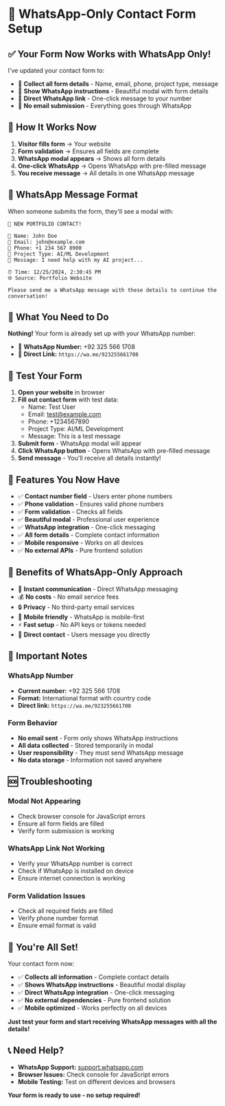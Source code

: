 # 📱 **WhatsApp-Only Contact Form Setup**

## ✅ **Your Form Now Works with WhatsApp Only!**

I've updated your contact form to:
- 📱 **Collect all form details** - Name, email, phone, project type, message
- 📲 **Show WhatsApp instructions** - Beautiful modal with form details
- 🔗 **Direct WhatsApp link** - One-click message to your number
- 🎯 **No email submission** - Everything goes through WhatsApp

## 🚀 **How It Works Now**

1. **Visitor fills form** → Your website
2. **Form validation** → Ensures all fields are complete
3. **WhatsApp modal appears** → Shows all form details
4. **One-click WhatsApp** → Opens WhatsApp with pre-filled message
5. **You receive message** → All details in one WhatsApp message

## 📱 **WhatsApp Message Format**

When someone submits the form, they'll see a modal with:

```
🚀 NEW PORTFOLIO CONTACT!

👤 Name: John Doe
📧 Email: john@example.com
📱 Phone: +1 234 567 8900
🎯 Project Type: AI/ML Development
💬 Message: I need help with my AI project...

⏰ Time: 12/25/2024, 2:30:45 PM
🌐 Source: Portfolio Website

Please send me a WhatsApp message with these details to continue the conversation!
```

## 🎯 **What You Need to Do**

**Nothing!** Your form is already set up with your WhatsApp number:
- 📱 **WhatsApp Number:** +92 325 566 1708
- 🔗 **Direct Link:** `https://wa.me/923255661708`

## 🧪 **Test Your Form**

1. **Open your website** in browser
2. **Fill out contact form** with test data:
   - Name: Test User
   - Email: test@example.com
   - Phone: +1234567890
   - Project Type: AI/ML Development
   - Message: This is a test message
3. **Submit form** - WhatsApp modal will appear
4. **Click WhatsApp button** - Opens WhatsApp with pre-filled message
5. **Send message** - You'll receive all details instantly!

## 📱 **Features You Now Have**

- ✅ **Contact number field** - Users enter phone numbers
- ✅ **Phone validation** - Ensures valid phone numbers
- ✅ **Form validation** - Checks all fields
- ✅ **Beautiful modal** - Professional user experience
- ✅ **WhatsApp integration** - One-click messaging
- ✅ **All form details** - Complete contact information
- ✅ **Mobile responsive** - Works on all devices
- ✅ **No external APIs** - Pure frontend solution

## 🎉 **Benefits of WhatsApp-Only Approach**

- 🚀 **Instant communication** - Direct WhatsApp messaging
- 💰 **No costs** - No email service fees
- 🔒 **Privacy** - No third-party email services
- 📱 **Mobile friendly** - WhatsApp is mobile-first
- ⚡ **Fast setup** - No API keys or tokens needed
- 🎯 **Direct contact** - Users message you directly

## 🚨 **Important Notes**

### **WhatsApp Number**
- **Current number:** +92 325 566 1708
- **Format:** International format with country code
- **Direct link:** `https://wa.me/923255661708`

### **Form Behavior**
- **No email sent** - Form only shows WhatsApp instructions
- **All data collected** - Stored temporarily in modal
- **User responsibility** - They must send WhatsApp message
- **No data storage** - Information not saved anywhere

## 🆘 **Troubleshooting**

### **Modal Not Appearing**
- Check browser console for JavaScript errors
- Ensure all form fields are filled
- Verify form submission is working

### **WhatsApp Link Not Working**
- Verify your WhatsApp number is correct
- Check if WhatsApp is installed on device
- Ensure internet connection is working

### **Form Validation Issues**
- Check all required fields are filled
- Verify phone number format
- Ensure email format is valid

## 🎉 **You're All Set!**

Your contact form now:
- ✅ **Collects all information** - Complete contact details
- ✅ **Shows WhatsApp instructions** - Beautiful modal display
- ✅ **Direct WhatsApp integration** - One-click messaging
- ✅ **No external dependencies** - Pure frontend solution
- ✅ **Mobile optimized** - Works perfectly on all devices

**Just test your form and start receiving WhatsApp messages with all the details!**

## 📞 **Need Help?**

- **WhatsApp Support:** [support.whatsapp.com](https://support.whatsapp.com/)
- **Browser Issues:** Check console for JavaScript errors
- **Mobile Testing:** Test on different devices and browsers

**Your form is ready to use - no setup required!**
